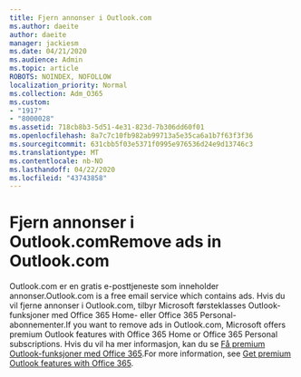 ```yaml
---
title: Fjern annonser i Outlook.com
ms.author: daeite
author: daeite
manager: jackiesm
ms.date: 04/21/2020
ms.audience: Admin
ms.topic: article
ROBOTS: NOINDEX, NOFOLLOW
localization_priority: Normal
ms.collection: Adm_O365
ms.custom:
- "1917"
- "8000028"
ms.assetid: 718cb8b3-5d51-4e31-823d-7b306dd60f01
ms.openlocfilehash: 8a7c7c10fb982ab99713a5e35ca6a1b7f63f3f36
ms.sourcegitcommit: 631cbb5f03e5371f0995e976536d24e9d13746c3
ms.translationtype: MT
ms.contentlocale: nb-NO
ms.lasthandoff: 04/22/2020
ms.locfileid: "43743858"
---
```

# <a name="remove-ads-in-outlookcom"></a><span data-ttu-id="9bcf0-102">Fjern annonser i Outlook.com</span><span class="sxs-lookup"><span data-stu-id="9bcf0-102">Remove ads in Outlook.com</span></span>

<span data-ttu-id="9bcf0-103">Outlook.com er en gratis e-posttjeneste som inneholder annonser.</span><span class="sxs-lookup"><span data-stu-id="9bcf0-103">Outlook.com is a free email service which contains ads.</span></span> <span data-ttu-id="9bcf0-104">Hvis du vil fjerne annonser i Outlook.com, tilbyr Microsoft førsteklasses Outlook-funksjoner med Office 365 Home- eller Office 365 Personal-abonnementer.</span><span class="sxs-lookup"><span data-stu-id="9bcf0-104">If you want to remove ads in Outlook.com, Microsoft offers premium Outlook features with Office 365 Home or Office 365 Personal subscriptions.</span></span> <span data-ttu-id="9bcf0-105">Hvis du vil ha mer informasjon, kan du se [Få premium Outlook-funksjoner med Office 365](https://go.microsoft.com/fwlink/?linkid=872181).</span><span class="sxs-lookup"><span data-stu-id="9bcf0-105">For more information, see [Get premium Outlook features with Office 365](https://go.microsoft.com/fwlink/?linkid=872181).</span></span>